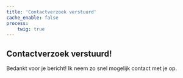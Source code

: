 ```yaml
---
title: 'Contactverzoek verstuurd'
cache_enable: false
process:
    twig: true
---
```


## Contactverzoek verstuurd!

Bedankt voor je bericht! Ik neem zo snel mogelijk contact met je op.